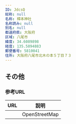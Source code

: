 ```yaml
---
ID: JdcsQ
総称: null
名称: 樟本神社
名称読み: null
別名: null
都道府県: 大阪府
区域: 八尾市
緯度: 34.6089898
経度: 135.5894883
郵便番号: 5810041
住所: 大阪府八尾市北木の本５丁目７３
---
```


## その他

### 参考URL

| URL | 説明          |
| --- | ------------- |
|     | OpenStreetMap |

